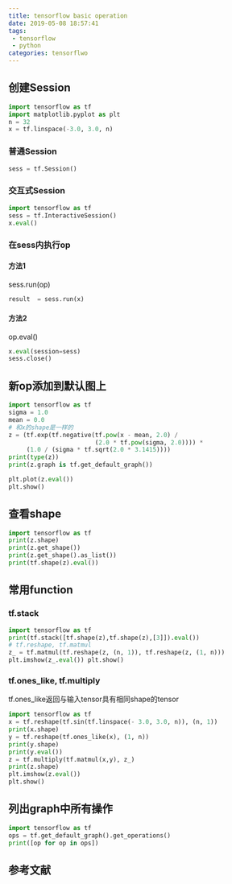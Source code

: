 ```yaml
---
title: tensorflow basic operation
date: 2019-05-08 18:57:41
tags:
 - tensorflow
 - python
categories: tensorflwo
---
```


## 创建Session
``` python
import tensorflow as tf
import matplotlib.pyplot as plt
n = 32
x = tf.linspace(-3.0, 3.0, n)
```

### 普通Session
``` python
sess = tf.Session()
```


### 交互式Session 
``` python
import tensorflow as tf
sess = tf.InteractiveSession()
x.eval()
```

### 在sess内执行op
#### 方法1
sess.run(op)
``` python
result  = sess.run(x)
```
#### 方法2
op.eval()
``` python
x.eval(session=sess)
sess.close()
```

## 新op添加到默认图上
``` python
import tensorflow as tf
sigma = 1.0
mean = 0.0
# 和x的shape是一样的
z = (tf.exp(tf.negative(tf.pow(x - mean, 2.0) /
                        (2.0 * tf.pow(sigma, 2.0)))) *
     (1.0 / (sigma * tf.sqrt(2.0 * 3.1415))))
print(type(z))
print(z.graph is tf.get_default_graph())

plt.plot(z.eval())
plt.show()
```

## 查看shape
``` python
import tensorflow as tf
print(z.shape)
print(z.get_shape())
print(z.get_shape().as_list())
print(tf.shape(z).eval())
```

## 常用function
### tf.stack
``` python
import tensorflow as tf
print(tf.stack([tf.shape(z),tf.shape(z),[3]]).eval())
# tf.reshape, tf.matmul
z_ = tf.matmul(tf.reshape(z, (n, 1)), tf.reshape(z, (1, n)))
plt.imshow(z_.eval()) plt.show()
```

### tf.ones_like, tf.multiply
tf.ones_like返回与输入tensor具有相同shape的tensor
``` python
import tensorflow as tf
x = tf.reshape(tf.sin(tf.linspace(- 3.0, 3.0, n)), (n, 1))
print(x.shape)
y = tf.reshape(tf.ones_like(x), (1, n))
print(y.shape)
print(y.eval())
z = tf.multiply(tf.matmul(x,y), z_)
print(z.shape)
plt.imshow(z.eval())
plt.show()
```

## 列出graph中所有操作
``` python
import tensorflow as tf
ops = tf.get_default_graph().get_operations()
print([op for op in ops])
```

## 参考文献

